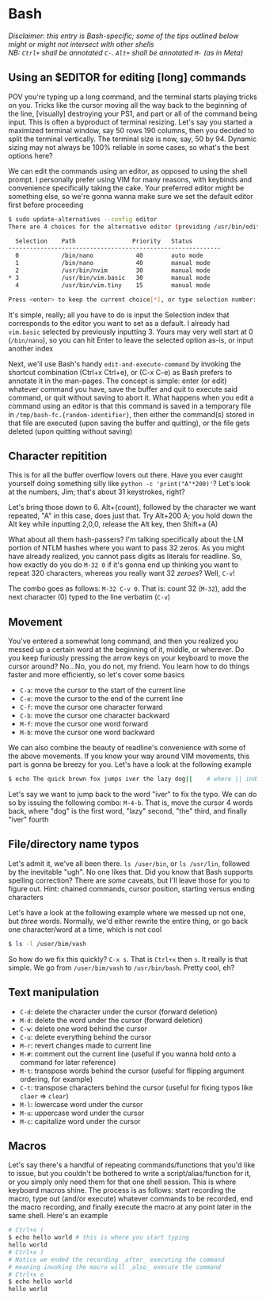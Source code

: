 # Bash

_Disclaimer: this entry is Bash-specific; some of the tips outlined below might or might not intersect with other shells_\
_NB: `Ctrl+` shall be annotated `C-`. `Alt+` shall be annotated `M-` (as in Meta)_

## Using an $EDITOR for editing [long] commands

POV you're typing up a long command, and the terminal starts playing tricks on you. Tricks like the cursor moving all the way back to the beginning of the line, [visually] destroying your PS1, and part or all of the command being input. This is often a byproduct of terminal resizing. Let's say you started a maximized terminal window, say 50 rows 190 columns, then you decided to split the terminal vertically. The terminal size is now, say, 50 by 94. Dynamic sizing may not always be 100% reliable in some cases, so what's the best options here?

We can edit the commands using an editor, as opposed to using the shell prompt. I personally prefer using VIM for many reasons, with keybinds and convenience specifically taking the cake. Your preferred editor might be something else, so we're gonna wanna make sure we set the default editor first before proceeding

```sh
$ sudo update-alternatives --config editor
There are 4 choices for the alternative editor (providing /usr/bin/editor).

  Selection    Path                Priority   Status
------------------------------------------------------------
  0            /bin/nano            40        auto mode
  1            /bin/nano            40        manual mode
  2            /usr/bin/nvim        30        manual mode
* 3            /usr/bin/vim.basic   30        manual mode
  4            /usr/bin/vim.tiny    15        manual mode

Press <enter> to keep the current choice[*], or type selection number:
```

It's simple, really; all you have to do is input the Selection index that corresponds to the editor you want to set as a default. I already had `vim.basic` selected by previously inputting 3. Yours may very well start at 0 (`/bin/nano`), so you can hit Enter to leave the selected option as-is, or input another index

Next, we'll use Bash's handy `edit-and-execute-command` by invoking the shortcut combination (Ctrl+x Ctrl+e), or (C-x C-e) as Bash prefers to annotate it in the man-pages. The concept is simple: enter (or edit) whatever command you have, save the buffer and quit to execute said command, or quit without saving to abort it. What happens when you edit a command using an editor is that this command is saved in a temporary file in `/tmp/bash-fc.{random-identifier}`, then either the command(s) stored in that file are executed (upon saving the buffer and quitting), or the file gets deleted (upon quitting without saving)

## Character repitition

This is for all the buffer overflow lovers out there. Have you ever caught yourself doing something silly like `python -c 'print("A"*200)'`? Let's look at the numbers, Jim; that's about 31 keystrokes, right?

Let's bring those down to 6. Alt+{count}, followed by the character we want repeated, "A" in this case, does just that. Try Alt+200 A; you hold down the Alt key while inputting 2,0,0, release the Alt key, then Shift+a (A)

What about all them hash-passers? I'm talking specifically about the LM portion of NTLM hashes where you want to pass 32 zeros. As you might have already realized, you cannot pass digits as literals for readline. So, how exactly do you do `M-32 0` if it's gonna end up thinking you want to repeat 320 characters, whereas you really want 32 _zeroes_? Well, `C-v`!

The combo goes as follows: `M-32 C-v 0`. That is: count 32 (`M-32`), add the next character (0) typed to the line verbatim (`C-v`)

## Movement

You've entered a somewhat long command, and then you realized you messed up a certain word at the beginning of it, middle, or wherever. Do you keep furiously pressing the arrow keys on your keyboard to move the cursor around? No...No, you do not, my friend. You learn how to do things faster and more efficiently, so let's cover some basics

- `C-a`: move the cursor to the start of the current line
- `C-e`: move the cursor to the end of the current line
- `C-f`: move the cursor one character forward
- `C-b`: move the cursor one character backward
- `M-f`: move the cursor one word forward
- `M-b`: move the cursor one word backward

We can also combine the beauty of readline's convenience with some of the above movements. If you know your way around VIM movements, this part is gonna be breezy for you. Let's have a look at the following example

```sh
$ echo The quick brown fox jumps iver the lazy dog||    # where || indicates the cursor position
```

Let's say we want to jump back to the word "iver" to fix the typo. We can do so by issuing the following combo: `M-4-b`. That is, move the cursor 4 words back, where "dog" is the first word, "lazy" second, "the" third, and finally "iver" fourth

## File/directory name typos

Let's admit it, we've all been there. `ls /user/bin`, or `ls /usr/lin`, followed by the inevitable "ugh". No one likes that. Did you know that Bash supports spelling correction? There are _some_ caveats, but I'll leave those for you to figure out. Hint: chained commands, cursor position, starting versus ending characters

Let's have a look at the following example where we messed up not one, but _three_ words. Normally, we'd either rewrite the entire thing, or go back one character/word at a time, which is not cool

```sh
$ ls -l /user/bim/vash
```

So how do we fix this quickly? `C-x s`. That is `Ctrl+x` then `s`. It really is that simple. We go from `/user/bim/vash` to `/usr/bin/bash`. Pretty cool, eh?

## Text manipulation

- `C-d`: delete the character under the cursor (forward deletion)
- `M-d`: delete the word under the cursor (forward deletion)
- `C-w`: delete one word behind the cursor
- `C-u`: delete everything behind the cursor
- `M-r`: revert changes made to current line
- `M-#`: comment out the current line (useful if you wanna hold onto a command for later reference)
- `M-t`: transpose words behind the cursor (useful for flipping argument ordering, for example)
- `C-t`: transpose characters behind the cursor (useful for fixing typos like `claer` => `clear`)
- `M-l`: lowercase word under the cursor
- `M-u`: uppercase word under the cursor
- `M-c`: capitalize word under the cursor

## Macros

Let's say there's a handful of repeating commands/functions that you'd like to issue, but you couldn't be bothered to write a script/alias/function for it, or you simply only need them for that one shell session. This is where keyboard macros shine. The process is as follows: start recording the macro, type out (and/or execute) whatever commands to be recorded, end the macro recording, and finally execute the macro at any point later in the same shell. Here's an example

```sh
# Ctrl+x (
$ echo hello world # this is where you start typing
hello world
# Ctrl+x )
# Notice we ended the recording _after_ executing the command
# meaning invoking the macro will _also_ execute the command
# Ctrl+x e
$ echo hello world
hello world
```

